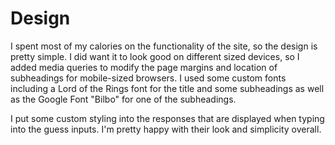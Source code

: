 # Design

I spent most of my calories on the functionality of the site, so the design is pretty simple. I did want it to look good on different sized devices, so I added media queries to modify the page margins and location of subheadings for mobile-sized browsers. I used some custom fonts including a Lord of the Rings font for the title and some subheadings as well as the Google Font "Bilbo" for one of the subheadings.

I put some custom styling into the responses that are displayed when typing into the guess inputs. I'm pretty happy with their look and simplicity overall.
